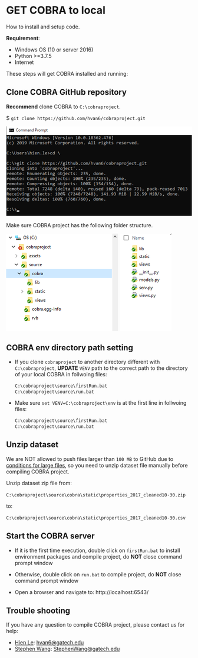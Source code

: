 # GET COBRA to local
How to install and setup code.

**Requirement**:
* Windows OS (10 or server 2016)
* Python >=3.7.5
* Internet



These steps will get COBRA installed and running:

## Clone COBRA GitHub repository
**Recommend** clone COBRA to `C:\cobraproject`.

$ `git clone https://github.com/hvan6/cobraproject.git`  

  ![gitClone](./assets/imgs/gitClone.png)

Make sure COBRA project has the following folder structure.  

  ![folderStructure](./assets/imgs/structure.png)


## COBRA env directory path setting
* If you clone `cobraproject` to another directory different with `C:\cobraproject`, **UPDATE** `VENV` path to the correct path to the directory of your local COBRA in follwoing files:
  ```
  C:\cobraproject\source\firstRun.bat
  C:\cobraproject\source\run.bat
  ```

* Make sure `set VENV=C:\cobraproject\env` is at the first line in follwoing files:
  ```
  C:\cobraproject\source\firstRun.bat
  C:\cobraproject\source\run.bat
  ```
  

## Unzip dataset
We are NOT allowed to push files larger than `100 MB` to GitHub due to [conditions for large files](https://help.github.com/en/github/managing-large-files/conditions-for-large-files), so you need to unzip dataset file manually before compiling COBRA project.

Unzip dataset zip file from:

  `C:\cobraproject\source\cobra\static\properties_2017_cleaned10-30.zip`
  
to:

  `C:\cobraproject\source\cobra\static\properties_2017_cleaned10-30.csv`


## Start the COBRA server

* If it is the first time execution, double click on `firstRun.bat` to install environment packages and compile project, do **NOT** close command prompt window

* Otherwise, double click on `run.bat` to compile project, do **NOT** close command prompt window

* Open a browser and navigate to: http://localhost:6543/


## Trouble shooting
If you have any question to compile COBRA project, please contact us for help:
* [Hien Le](https://leohien.net/): hvan6@gatech.edu
* [Stephen Wang](http://stephenwang.me/): StephenWang@gatech.edu
